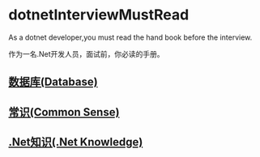 # dotnetInterviewMustRead
As a dotnet developer,you must read the hand book before the interview.

作为一名.Net开发人员，面试前，你必读的手册。

## [数据库(Database)](https://github.com/Farb/dotnetInterviewMustRead/blob/master/Database.md)
## [常识(Common Sense)](https://github.com/Farb/dotnetInterviewMustRead/blob/master/CommonSense.md)
## [.Net知识(.Net Knowledge)](https://github.com/Farb/dotnetInterviewMustRead/blob/master/.Net%20Knowledge.md)

